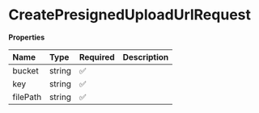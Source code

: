 # CreatePresignedUploadUrlRequest

**Properties**

| Name     | Type   | Required | Description |
| :------- | :----- | :------- | :---------- |
| bucket   | string | ✅       |             |
| key      | string | ✅       |             |
| filePath | string | ✅       |             |

<!-- This file was generated by liblab | https://liblab.com/ -->
